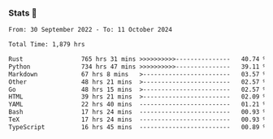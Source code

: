 ### Stats 👋
<!--START_SECTION:waka-->

```txt
From: 30 September 2022 - To: 11 October 2024

Total Time: 1,879 hrs

Rust                765 hrs 31 mins >>>>>>>>>>---------------   40.74 %
Python              734 hrs 47 mins >>>>>>>>>>---------------   39.11 %
Markdown            67 hrs 8 mins   >------------------------   03.57 %
Other               48 hrs 21 mins  >------------------------   02.57 %
Go                  48 hrs 15 mins  >------------------------   02.57 %
HTML                39 hrs 21 mins  >------------------------   02.09 %
YAML                22 hrs 40 mins  -------------------------   01.21 %
Bash                17 hrs 24 mins  -------------------------   00.93 %
TeX                 17 hrs 24 mins  -------------------------   00.93 %
TypeScript          16 hrs 45 mins  -------------------------   00.89 %
```

<!--END_SECTION:waka-->

<!--
**buhaytza2005/buhaytza2005** is a ✨ _special_ ✨ repository because its `README.md` (this file) appears on your GitHub profile.

Here are some ideas to get you started:

- 🔭 I’m currently working on ...
- 🌱 I’m currently learning ...
- 👯 I’m looking to collaborate on ...
- 🤔 I’m looking for help with ...
- 💬 Ask me about ...
- 📫 How to reach me: ...
- 😄 Pronouns: ...
- ⚡ Fun fact: ...
-->


